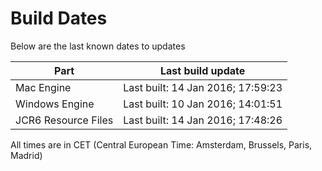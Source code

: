 # Build Dates

Below are the last known dates to updates

Part | Last build update
-----|-----
Mac Engine | Last built: 14 Jan 2016; 17:59:23
Windows Engine | Last built: 10 Jan 2016; 14:01:51
JCR6 Resource Files | Last built: 14 Jan 2016; 17:48:26
All times are in CET (Central European Time: Amsterdam, Brussels, Paris, Madrid)



